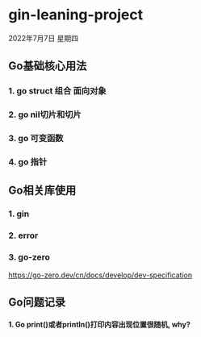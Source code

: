 # gin-leaning-project
2022年7月7日 星期四

## Go基础核心用法
### 1. go struct 组合 面向对象
### 2. go nil切片和切片
### 3. go 可变函数
### 4. go 指针

## Go相关库使用
### 1. gin
### 2. error
### 3. go-zero
https://go-zero.dev/cn/docs/develop/dev-specification

## Go问题记录
#### 1. Go print()或者println()打印内容出现位置很随机, why?
